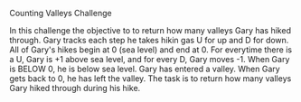 Counting Valleys Challenge 

In this challenge the objective to to return how many valleys Gary has hiked through. 
Gary tracks each step he takes hikin gas U for up and D for down. 
All of Gary's hikes begin at 0 (sea level) and end at 0. 
For everytime there is a U, Gary is +1 above sea level, and for every D, Gary moves -1. 
When Gary is BELOW 0, he is below sea level. Gary has entered a valley. 
When Gary gets back to 0, he has left the valley. 
The task is to return how many valleys Gary hiked through during his hike. 
